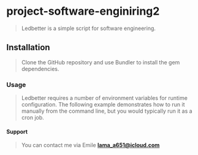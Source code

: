 # project-software-enginiring2
>Ledbetter is a simple script for software engineering.
## Installation
> Clone the GitHub repository and use Bundler to install the gem dependencies.
### Usage
>Ledbetter requires a number of environment variables for runtime configuration. The following example demonstrates how to run it manually from the command line, but you would typically run it as a cron job.
#### Support
>You can contact me via Emile **lama_a651@icloud.com**
